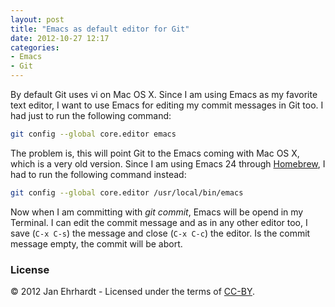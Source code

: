 ```yaml
---
layout: post
title: "Emacs as default editor for Git"
date: 2012-10-27 12:17
categories:
- Emacs
- Git
---
```


By default Git uses vi on Mac OS X. Since I am using Emacs as my
favorite text editor, I want to use Emacs for editing my commit
messages in Git too. I had just to run the following command:

```sh
git config --global core.editor emacs
```

The problem is, this will point Git to the Emacs coming with Mac OS X,
which is a very old version. Since I am using Emacs 24 through
[Homebrew](http://mxcl.github.com/homebrew/), I had to run the
following command instead:

```sh
git config --global core.editor /usr/local/bin/emacs
```

Now when I am committing with _git commit_, Emacs will be opend in my
Terminal. I can edit the commit message and as in any other editor
too, I save (```C-x C-s```) the message and close (```C-x C-c```) the
editor. Is the commit message empty, the commit will be abort.

### License

© 2012 Jan Ehrhardt - Licensed under the terms of
[CC-BY](http://creativecommons.org/licenses/by/3.0/).
